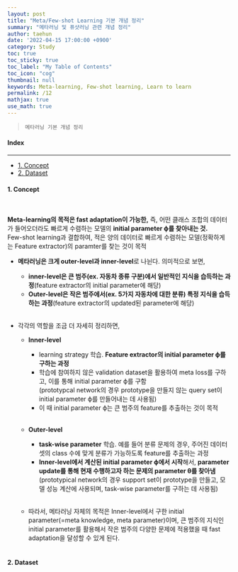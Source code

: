 ```yaml
---
layout: post
title: "Meta/Few-shot Learning 기본 개념 정리"
summary: "메타러닝 및 퓨샷러닝 관련 개념 정리"
author: taehun
date: '2022-04-15 17:00:00 +0900'
category: Study
toc: true
toc_sticky: true
toc_label: "My Table of Contents"
toc_icon: "cog"
thumbnail: null
keywords: Meta-learning, Few-shot learning, Learn to learn
permalink: /12
mathjax: true
use_math: true
---
```


> `메타러닝 기본 개념 정리`

#### Index
---

- [1. Concept](#1-concept)
- [2. Dataset](#2-dataset)


#### **1. Concept**
  
<br>

**Meta-learning의 목적은 fast adaptation이 가능한,** 즉, 어떤 클래스 조합의 데이터가 들어오더라도 빠르게 수렴하는 모델의 **initial parameter ϕ를 찾아내는 것.**<br>
Few-shot learning과 결합하여, 적은 양의 데이터로 빠르게 수렴하는 모델(정확하게는 Feature extractor)의 paramter를 찾는 것이 목적

- **메타러닝은 크게 outer-level과 inner-level**로 나뉜다. 의미적으로 보면,
  - **inner-level은 큰 범주(ex. 자동차 종류 구분)에서 일반적인 지식을 습득하는 과정**(feature extractor의 initial parameter에 해당)<br>
  - **Outer-level은 작은 범주에서(ex. 5가지 자동차에 대한 분류) 특정 지식을 습득하는 과정**(feature extractor의 updated된 parameter에 해당)<br><br>

- 각각의 역할을 조금 더 자세히 정리하면,
  - **Inner-level**
    - learning strategy 학습. **Feature extractor의 initial parameter ϕ를 구하는 과정**
    - 학습에 참여하지 않은 validation dataset을 활용하여 meta loss를 구하고, 이를 통해 initial parameter ϕ를 구함<br>
      (prototypcal network의 경우 prototype을 만들지 않는 query set이 initial parameter ϕ를 만들어내는 데 사용됨)
    - 이 때 initial parameter ϕ는 큰 범주의 feature를 추출하는 것이 목적<br><br>

  - **Outer-level**
    - **task-wise parameter** 학습. 예를 들어 분류 문제의 경우, 주어진 데이터셋의 class 수에 맞게 분류가 가능하도록 feature를 추출하는 과정
    - **Inner-level에서 계산된 initial parameter ϕ에서 시작**해서, **parameter update를 통해 현재 수행하고자 하는 문제의 parameter θ를 찾아냄**<br>
      (prototypical network의 경우 support set이 prototype을 만들고, 모델 성능 계산에 사용되며, task-wise parameter를 구하는 데 사용됨)<br><br>
      
  - 따라서, 메타러닝 자체의 목적은 Inner-level에서 구한 initial parameter(=meta knowledge, meta parameter)이며, 큰 범주의 지식인 initial parameter를 활용해서 작은 범주의 다양한 문제에 적용했을 때 fast adaptation을 달성할 수 있게 된다.<br><br>


#### **2. Dataset**

<br>
